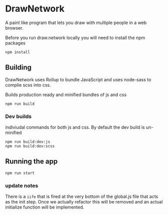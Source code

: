 # DrawNetwork
A paint like program that lets you draw with multiple people in a web browser.

Before you run draw.network locally you will need to install the npm packages
```
npm install
```

## Building
DrawNetwork uses Rollup to bundle JavaScript and uses node-sass to complie scss into css.  

Builds production ready and minified bundles of js and css
```
npm run build
```

### Dev builds
indiviudal commands for both js and css. By default the dev build is un-minified  
```
npm run build:dev:js
npm run build:dev:scss
```

## Running the app
```
npm run start
```

### update notes
There is a `iife` that is fired at the very bottom of the global.js file that acts as the init step. Once we actually refactor this will be removed and an actual initialize function will be implemented.